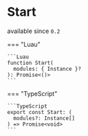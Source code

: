 <div class="pmwdoc-reference-header">
<h1>Start</h1>
<span>available since <code>0.2</code></span>
</div>

=== "Luau"

    ```Luau
    function Start(
      modules: { Instance }?
    ): Promise<()>
    ```

=== "TypeScript"

    ```TypeScript
    export const Start: (
      modules?: Instance[]
    ) => Promise<void>
    ```
